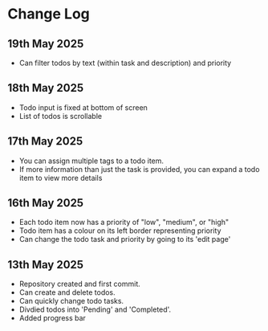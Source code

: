 # Change Log

## 19th May 2025

- Can filter todos by text (within task and description) and priority

## 18th May 2025

- Todo input is fixed at bottom of screen
- List of todos is scrollable

## 17th May 2025

- You can assign multiple tags to a todo item.
- If more information than just the task is provided, you can expand a todo item to view more details

## 16th May 2025

- Each todo item now has a priority of "low", "medium", or "high"
- Todo item has a colour on its left border representing priority
- Can change the todo task and priority by going to its 'edit page'

## 13th May 2025

- Repository created and first commit.
- Can create and delete todos.
- Can quickly change todo tasks.
- Divdied todos into 'Pending' and 'Completed'.
- Added progress bar

